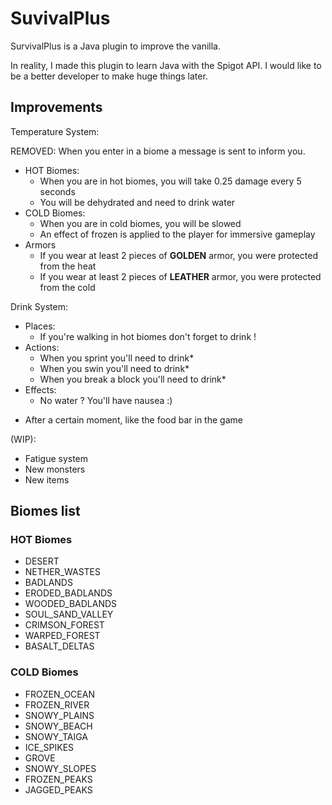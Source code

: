 # SuvivalPlus

SurvivalPlus is a Java plugin to improve the vanilla.

In reality, I made this plugin to learn Java with the Spigot API. I would like to be a better developer to make huge things later.

## Improvements

Temperature System:

REMOVED: When you enter in a biome a message is sent to inform you.
 
- HOT Biomes:
    - When you are in hot biomes, you will take 0.25 damage every 5 seconds
    - You will be dehydrated and need to drink water
- COLD Biomes:
    - When you are in cold biomes, you will be slowed
    - An effect of frozen is applied to the player for immersive gameplay
-  Armors
    - If you wear at least 2 pieces of **GOLDEN** armor, you were protected from the heat
    - If you wear at least 2 pieces of **LEATHER** armor, you were protected from the cold

Drink System:
- Places:
    - If you're walking in hot biomes don't forget to drink !
- Actions:
    - When you sprint you'll need to drink*
    - When you swin you'll need to drink*
    - When you break a block you'll need to drink*
- Effects:
    - No water ? You'll have nausea :)

* After a certain moment, like the food bar in the game

(WIP):
- Fatigue system
- New monsters
- New items

## Biomes list

### HOT Biomes

- DESERT
- NETHER_WASTES
- BADLANDS
- ERODED_BADLANDS
- WOODED_BADLANDS
- SOUL_SAND_VALLEY
- CRIMSON_FOREST
- WARPED_FOREST
- BASALT_DELTAS

### COLD Biomes

- FROZEN_OCEAN
- FROZEN_RIVER
- SNOWY_PLAINS
- SNOWY_BEACH
- SNOWY_TAIGA
- ICE_SPIKES
- GROVE
- SNOWY_SLOPES
- FROZEN_PEAKS
- JAGGED_PEAKS
